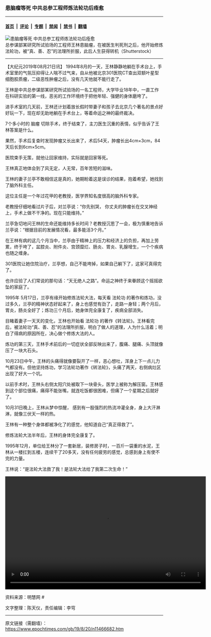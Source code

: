 ### 患脑瘤等死 中共总参工程师炼法轮功后痊愈

---

#### [首页](../../../..?n11466682) &nbsp;|&nbsp; [评论](../../../../../epoch-comment?n11466682) &nbsp;|&nbsp; [专题](../../../../../epoch-special?n11466682) &nbsp;|&nbsp; [禁闻](../../../../../epoch-news?n11466682) &nbsp;|&nbsp; [禁书](../../../../../books?n11466682) &nbsp;|&nbsp; [翻墙](https://github.com/gfw-breaker/nogfw/blob/master/README.md?n11466682)


<div><img alt="患脑瘤等死 中共总参工程师炼法轮功后痊愈" class="attachment-djy_600_400 size-djy_600_400 wp-post-image" src="https://i.epochtimes.com/assets/uploads/2019/08/1512021317582483-600x400.jpg"/>
<div class="caption">
 总参谋部某研究所试验场的工程师王林患脑瘤，在被医生判死刑之后，他开始修炼法轮功，被“真、善、忍”的法理所折服，此后人生获得转机（Shutterstock）
</div></div><hr/><div class="post_content" id="artbody" itemprop="articleBody">
 <!-- article content begin -->
 <p>
  【大纪元2019年08月21日讯】
  <span class="s1">
   1994年8月的一天，王林静静地躺在手术台上，手术室里的气氛压抑得让人喘不过气来，自从他被北京301医院CT查出双额叶星型细胞胶质瘤，二级恶性肿瘤之后，没有几天他就不能行走了。
  </span>
 </p>
 <p class="p1">
  <span class="s1">
   王林是中共总参谋部某研究所试验场的一名工程师，大学毕业18年中，一直工作在科研实验的第一线，恶劣的工作环境终于把他年轻、强健的身体磨垮了。
  </span>
 </p>
 <p class="p1">
  <span class="s1">
   进手术室的几天前，王林还计划着放长假时带妻子和孩子去北京几个著名的景点好好玩一下，现在却无助地躺在手术台上，等着命运之神的最终裁决。
  </span>
 </p>
 <p class="p1">
  <span class="s1">
   7个多小时的
   <ok href="https://www.epochtimes.com/gb/tag/%E8%84%91%E7%98%A4.html">
    脑瘤
   </ok>
   切除手术，终于结束了，主刀医生沉重的表情，似乎告诉了王林答案是什么。
  </span>
 </p>
 <p class="p1">
  <span class="s1">
   果然，手术后复查时发现肿瘤又长出来了，术后54天，肿瘤长出4cm×3cm，84天后长到6cm×5cm。
  </span>
 </p>
 <p class="p1">
  <span class="s1">
   医院束手无策，就他让回家维持，实际就是回家等死。
  </span>
 </p>
 <p class="p1">
  <span class="s1">
   王林真正地体会到了风无定，人无常，百年苦短的滋味。
  </span>
 </p>
 <p class="p1">
  <span class="s1">
   王林的妻子兰亭不敢相信这是真的，她期盼着这是误诊的结果，抱着希望，她找到了脑外科主任。
  </span>
 </p>
 <p class="p1">
  <span class="s1">
   这位主任是一个年过花甲的老教授，医学界知名度很高的脑外科专家。
  </span>
 </p>
 <p class="p1">
  <span class="s1">
   老教授仔细地看过片子后，对兰亭说：“你先别哭， 你丈夫的肿瘤长在交叉神经上，手术上做不干净的。现在只能维持。”
  </span>
 </p>
 <p class="p1">
  <span class="s1">
   兰亭急切地问王林的生命还能维持多长时间？老教授沉思了一会，极为慎重地告诉兰亭说：“根据目前的发展情况看，最多能活3个月。”
  </span>
 </p>
 <p class="p1">
  <span class="s1">
   在王林有病的这几个月当中，兰亭由于精神上的压力和经济上的负担，再加上劳累，终于垮了，盆腔炎、附件炎、宫颈糜烂、肠炎、胃炎、乳腺增生，一个个疾病也随之缠身。
  </span>
 </p>
 <p class="p1">
  <span class="s1">
   301医院让她住院治疗，兰亭想，自己不能垮掉，如果自己躺下了，这家可真得完了。
  </span>
 </p>
 <p class="p1">
  <span class="s1">
   也许应验了人们常说的那句话：“天无绝人之路”。命运之神终于来眷顾这个摇摇欲坠的家庭了。
  </span>
 </p>
 <p class="p1">
  <span class="s1">
   1995年 5月17日，兰亭有缘开始修炼法轮大法，每天看
   <ok href="https://www.epochtimes.com/gb/tag/%E6%B3%95%E8%BD%AE%E5%8A%9F.html">
    法轮功
   </ok>
   的著作和炼功，没过多久，兰亭的精神状态好起来了，身上也感觉有劲了，走路一身轻；两个月后，胃炎，肠炎全好了；炼功三个月后，她身体完全康复了，疾病全部消失。
  </span>
 </p>
 <p class="p1">
  <span class="s1">
   目睹着妻子一天天的变化，王林也开始看
   <ok href="https://www.epochtimes.com/gb/tag/%E6%B3%95%E8%BD%AE%E5%8A%9F.html">
    法轮功
   </ok>
   的著作《转法轮》。王林看完后，被法轮功“真、善、忍”的法理所折服，明白了做人的道理，人为什么活着；明白了得病的原因所在，决心做个修炼大法的人。
  </span>
 </p>
 <p class="p1">
  <span class="s1">
   炼功的第三天，王林手术前后的一切症状全部反映出来了，腹痛、腿痛、头顶就像压了一块大石头。
  </span>
 </p>
 <p class="p1">
  <span class="s1">
   10月23日中午，王林的头痛得就像要裂开了一样，恶心想吐，浑身上下一点儿力气都没有。但他坚持炼功，学习法轮功著作《转法轮》，头痛了两天，右侧病灶区出现了好大一个坑。
  </span>
 </p>
 <p class="p1">
  <span class="s1">
   以前手术时，王林头右侧太阳穴处被取下一块骨头，医学上被称为解压窗。王林感到这个部位很痛，痛得不能张嘴，就连吃饭都很困难，但痛了一个星期之后就好了。
  </span>
 </p>
 <p class="p1">
  <span class="s1">
   10月31日晚上，王林从梦中惊醒， 感到有一股强烈的热流冲灌全身，身上大汗淋淋，就像三伏天一样的热。
  </span>
 </p>
 <p class="p1">
  <span class="s1">
   王林有一种整个身体都被净化了的感觉，他知道自己“真正得救了”。
  </span>
 </p>
 <p class="p1">
  <span class="s1">
   修炼法轮大法半年后，王林的身体完全康复了。
  </span>
 </p>
 <p class="p1">
  <span class="s1">
   1995年12月，单位给王林分了一套新居，装修房子时，一百斤一袋重的水泥，王林从一楼扛到五楼，连续干了20多天，没有任何疲劳的感觉，总感到身上有使不完的力量。
  </span>
 </p>
 <p>
  <span class="s1">
   王林说：“是法轮大法救了我！是法轮大法给了我第二次生命！”
  </span>
 </p>
 <div class="wp-video" style="width: 640px;">
  <!--[if lt IE 9]><script>document.createElement('video');</script><![endif]-->
  <video class="wp-video-shortcode" controls="controls" height="360" id="video-11466682-1" preload="metadata" width="640">
   <source src="https://i.epochtimes.com/assets/uploads/2019/08/wanglin-1080p-1.mp4?_=1" type="video/mp4"/>
   <ok href="https://i.epochtimes.com/assets/uploads/2019/08/wanglin-1080p-1.mp4">
    https://i.epochtimes.com/assets/uploads/2019/08/wanglin-1080p-1.mp4
   </ok>
  </video>
 </div>
 <p class="p1">
  <span class="s1">
  </span>
 </p>
 <p class="p1">
  资料来源：明慧网 #
 </p>
 <p class="p1">
  文字整理：陈天仪，责任编辑：李穹
 </p>
 <!-- article content end -->
 <div id="below_article_ad">
 </div>
</div>


---

原文链接（需翻墙）：https://www.epochtimes.com/gb/19/8/20/n11466682.htm